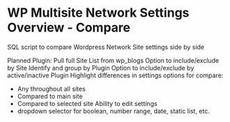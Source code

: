 # WP Multisite Network Settings Overview - Compare

SQL script  to compare Wordpress Network Site settings side by side

Planned Plugin:
Pull full Site List from wp_blogs
Option to include/exclude by Site
Identify and group by Plugin
Option to include/exclude by active/inactive Plugin
Highlight differences in settings
  options for compare:
  - Any throughout all sites
  - Compared to main site
  - Compared to selected site
Ability to edit settings
  - dropdown selector for boolean, number range, date, static list, etc.
